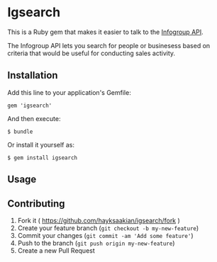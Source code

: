 # Igsearch

This is a Ruby gem that makes it easier to talk to the [Infogroup API](http://developer.infoconnect.com/).

The Infogroup API lets you search for people or businesess based on criteria that would be useful for conducting sales activity.


## Installation

Add this line to your application's Gemfile:

    gem 'igsearch'

And then execute:

    $ bundle

Or install it yourself as:

    $ gem install igsearch

## Usage


## Contributing

1. Fork it ( https://github.com/hayksaakian/igsearch/fork )
2. Create your feature branch (`git checkout -b my-new-feature`)
3. Commit your changes (`git commit -am 'Add some feature'`)
4. Push to the branch (`git push origin my-new-feature`)
5. Create a new Pull Request
